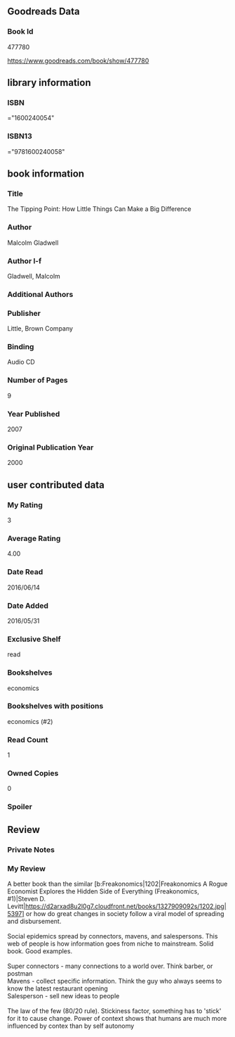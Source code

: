 <!-- This template shows how to bulk convert all columns of data into one markdown file -->
<!-- caveat: KeyError if there's a mismatch. Empty values output nothing -->

## Goodreads Data

### Book Id 

477780

https://www.goodreads.com/book/show/477780

## library information

### ISBN 
="1600240054"

### ISBN13 
="9781600240058"

## book information

### Title
The Tipping Point: How Little Things Can Make a Big Difference

### Author 
Malcolm Gladwell

### Author l-f 
Gladwell, Malcolm

### Additional Authors


### Publisher 
Little, Brown  Company

### Binding
Audio CD

### Number of Pages
9

### Year Published
2007

### Original Publication Year 
2000

## user contributed data

### My Rating
3

### Average Rating
4.00

### Date Read
2016/06/14

### Date Added
2016/05/31

### Exclusive Shelf
read

### Bookshelves
economics

### Bookshelves with positions
economics (#2)

### Read Count
1

### Owned Copies
0

### Spoiler 


## Review

### Private Notes


### My Review
A better book than the similar [b:Freakonomics|1202|Freakonomics  A Rogue Economist Explores the Hidden Side of Everything (Freakonomics, #1)|Steven D. Levitt|https://d2arxad8u2l0g7.cloudfront.net/books/1327909092s/1202.jpg|5397] or how do great changes in society follow a viral model of spreading and disbursement.<br/><br/>Social epidemics spread by connectors, mavens, and salespersons. This web of people is how information goes from niche to mainstream. Solid book. Good examples.<br/><br/>Super connectors - many connections to a world over. Think barber, or postman<br/>Mavens - collect specific information. Think the guy who always seems to know the latest restaurant opening<br/>Salesperson - sell new ideas to people<br/><br/>The law of the few (80/20 rule). Stickiness factor, something has to 'stick' for it to cause change. Power of context shows that humans are much more influenced by contex than by self autonomy